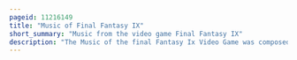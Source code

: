 ```yaml
---
pageid: 11216149
title: "Music of Final Fantasy IX"
short_summary: "Music from the video game Final Fantasy IX"
description: "The Music of the final Fantasy Ix Video Game was composed by regular Series Composer nobuo uematsu. It was his last exclusive final Fantasy Score. Final Fantasy Ix original Soundtrack a Compilation of all the Music in the Game was originally released by Digicube in 2000 on four compact Discs and was re-released by square Enix in 2004. Final Fantasy Ix Uematsu's best Selection was released in 2000 by Tokyopop Soundtrax. Final Fantasy IX Original Soundtrack PLUS, an album of music from the game's full motion videos and extra tracks, was released by DigiCube in 2000 and re-released in 2004, and a collection of piano arrangements of pieces from the original soundtrack arranged by Shirō Hamaguchi and performed by Louis Leerink was released as Piano Collections Final Fantasy IX in 2001."
---
```

